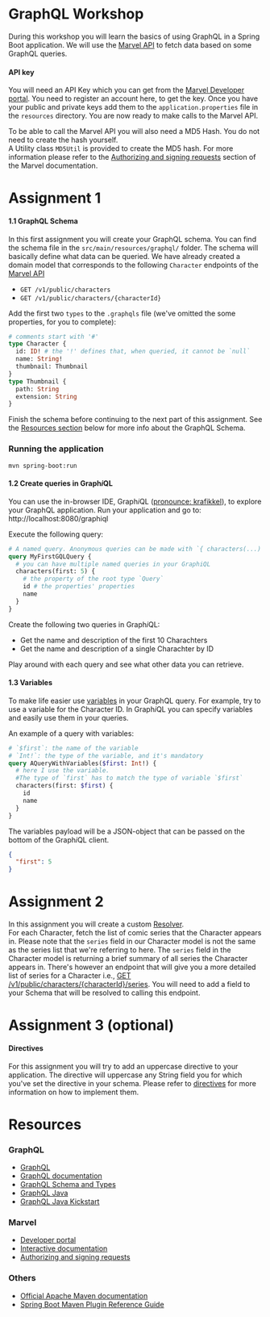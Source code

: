 # GraphQL Workshop

During this workshop you will learn the basics of using GraphQL in a Spring Boot
application. We will use the [Marvel API](https://developer.marvel.com/docs) to
fetch data based on some GraphQL queries.

#### API key

You will need an API Key which you can get from the
[Marvel Developer portal](https://developer.marvel.com). You need to register an
account here, to get the key. Once you have your public and private keys add
them to the `application.properties` file in the `resources` directory. You are
now ready to make calls to the Marvel API.

To be able to call the Marvel API you will also need a MD5 Hash. You do not need
to create the hash yourself.  
A Utility class `MD5Util` is provided to create the MD5 hash. For more
information please refer to the
[Authorizing and signing requests](https://developer.marvel.com/documentation/authorization)
section of the Marvel documentation.

# Assignment 1

#### 1.1 GraphQL Schema

In this first assignment you will create your GraphQL schema. You can find the
schema file in the `src/main/resources/graphql/` folder. The schema will
basically define what data can be queried. We have already created a domain
model that corresponds to the following `Character` endpoints of the
[Marvel API](https://developer.marvel.com/docs)

- `GET /v1/public/characters`
- `GET /v1/public/characters/{characterId}`

Add the first two `types` to the `.graphqls` file (we've omitted the some
properties, for you to complete):

```graphql
# comments start with '#'
type Character {
  id: ID! # the '!' defines that, when queried, it cannot be `null`
  name: String!
  thumbnail: Thumbnail
}
type Thumbnail {
  path: String
  extension: String
}
```

Finish the schema before continuing to the next part of this assignment. See the
[Resources section](#resources) below for more info about the GraphQL Schema.

### Running the application

`mvn spring-boot:run`

#### 1.2 Create queries in Graph*i*QL

You can use the in-browser IDE, Graph*i*QL
([pronounce: krafikkel](http://www.howtopronounce.cc/graphiql)), to explore your
GraphQL application. Run your application and go to:
http://localhost:8080/graphiql

Execute the following query:

```graphql
# A named query. Anonymous queries can be made with `{ characters(...) {...} }`
query MyFirstGQLQuery {
  # you can have multiple named queries in your GraphiQL
  characters(first: 5) {
    # the property of the root type `Query`
    id # the properties' properties
    name
  }
}
```

Create the following two queries in Graph*i*QL:

- Get the name and description of the first 10 Charachters
- Get the name and description of a single Charachter by ID

Play around with each query and see what other data you can retrieve.

#### 1.3 Variables

To make life easier use
[variables](https://graphql.org/learn/queries/#variables) in your GraphQL query.
For example, try to use a variable for the Character ID. In Graph*i*QL you can
specify variables and easily use them in your queries.

An example of a query with variables:

```graphql
# `$first`: the name of the variable
# `Int!`: the type of the variable, and it's mandatory
query AQueryWithVariables($first: Int!) {
  # here I use the variable.
  #The type of `first` has to match the type of variable `$first`
  characters(first: $first) {
    id
    name
  }
}
```

The variables payload will be a JSON-object that can be passed on the bottom of
the Graph*i*QL client.

```json
{
  "first": 5
}
```

# Assignment 2

In this assignment you will create a custom
[Resolver](https://www.graphql-java-kickstart.com/tools/schema-definition/#resolvers-and-data-classes).  
For each Character, fetch the list of comic series that the Character appears
in. Please note that the `series` field in our Character model is not the same
as the series list that we're referring to here. The `series` field in the
Character model is returning a brief summary of all series the Character appears
in. There's however an endpoint that will give you a more detailed list of
series for a Character i.e.,
[GET /v1/public/characters/{characterId}/series](https://developer.marvel.com/docs#!/public/getCharacterSeriesCollection_get_4).
You will need to add a field to your Schema that will be resolved to calling
this endpoint.

# Assignment 3 (optional)

#### Directives

For this assignment you will try to add an uppercase directive to your
application. The directive will uppercase any String field you for which you've
set the directive in your schema. Please refer to
[directives](https://graphql.org/learn/queries/#directives) for more information
on how to implement them.

# Resources

### GraphQL

- [GraphQL](https://graphql.org/)
- [GraphQL documentation](https://graphql.org/learn/)
- [GraphQL Schema and Types](https://graphql.org/learn/schema/)
- [GraphQL Java](https://www.graphql-java.com/tutorials/getting-started-with-spring-boot/)
- [GraphQL Java Kickstart](https://www.graphql-java-kickstart.com/)

### Marvel

- [Developer portal](https://developer.marvel.com)
- [Interactive documentation](https://developer.marvel.com/docs)
- [Authorizing and signing requests](https://developer.marvel.com/documentation/authorization)

### Others

- [Official Apache Maven documentation](https://maven.apache.org/guides/index.html)
- [Spring Boot Maven Plugin Reference Guide](https://docs.spring.io/spring-boot/docs/2.2.1.RELEASE/maven-plugin/)
